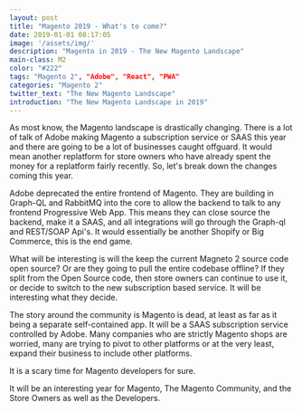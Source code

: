```yaml
---
layout: post
title: "Magento 2019 - What's to come?"
date: 2019-01-01 08:17:05
image: '/assets/img/'
description: "Magento in 2019 - The New Magento Landscape"
main-class: M2
color: "#222"
tags: "Magento 2", "Adobe", "React", "PWA"
categories: "Magento 2"
twitter_text: "The New Magento Landscape"
introduction: "The New Magento Landscape in 2019"
---
```


As most know, the Magento landscape is drastically changing. There is a lot of talk of Adobe making Magento a subscription service or SAAS this year and there are going to be a lot of businesses caught offguard. It would mean another replatform for store owners who have already spent the money for a replatform fairly recently. So, let's break down the changes coming this year.

Adobe deprecated the entire frontend of Magento. They are building in Graph-QL and RabbitMQ into the core to allow the backend to talk to any frontend Progressive Web App. This means they can close source the backend, make it a SAAS, and all integrations will go through the Graph-ql and REST/SOAP Api's. It would essentially be another Shopify or Big Commerce, this is the end game.

What will be interesting is will the keep the current Magneto 2 source code open source? Or are they going to pull the entire codebase offline? If they split from the Open Source code, then store owners can continue to use it, or decide to switch to the new subscription based service. It will be interesting what they decide.

The story around the community is Magento is dead, at least as far as it being a separate self-contained app. It will be a SAAS subscription service controlled by Adobe. Many companies who are strictly Magento shops are worried, many are trying to pivot to other platforms or at the very least, expand their business to include other platforms.

It is a scary time for Magento developers for sure.

It will be an interesting year for Magento, The Magento Community, and the Store Owners as well as the Developers.
